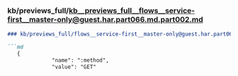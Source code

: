 ### kb/previews_full/kb__previews_full__flows__service-first__master-only@guest.har.part066.md.part002.md

```md
### kb/previews_full/flows__service-first__master-only@guest.har.part066.md (part 002)

```md
   {
              "name": ":method",
              "value": "GET"
```

```

```
